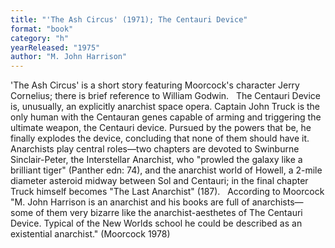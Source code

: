 ```yaml
---
title: "'The Ash Circus' (1971); The Centauri Device"
format: "book"
category: "h"
yearReleased: "1975"
author: "M. John Harrison"
---
```

'The Ash Circus' is a short story featuring Moorcock's  character Jerry Cornelius; there is brief reference to William Godwin.
 
The Centauri Device is, unusually, an explicitly anarchist space opera. Captain John Truck is the only human with the Centauran genes capable of arming and triggering the ultimate weapon, the Centauri device. Pursued by the powers that be, he finally explodes the device, concluding that none of them should have it. Anarchists play central roles—two chapters are devoted to Swinburne Sinclair-Peter, the Interstellar Anarchist, who "prowled the galaxy like a brilliant tiger" (Panther edn: 74), and the anarchist world of Howell, a 2-mile diameter asteroid midway between Sol and Centauri; in the final chapter Truck himself becomes "The Last Anarchist" (187).
 
According to Moorcock "M. John Harrison is an  anarchist and his books are full of anarchists—some of them very bizarre like  the anarchist-aesthetes of The Centauri Device. Typical of the New  Worlds school he could be described as an existential anarchist." (Moorcock  1978)
 